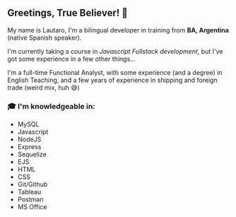 ## Greetings, True Believer! 👋

 My name is Lautaro, I'm a bilingual developer in training from **BA, Argentina** (native Spanish speaker).
 
I'm currently taking a course in *Javascript Fullstack development*, but I've got some experience in a few other things...

I'm a full-time Functional Analyst, with some experience (and a degree) in English Teaching, and a few years of experience in shipping and foreign trade (weird mix, huh 😅)

### 🎓 I'm knowledgeable in:                    
- MySQL     
- Javascript
- NodeJS
- Express
- Sequelize
- EJS
- HTML
- CSS
- Git/Github
- Tableau
- Postman
- MS Office
